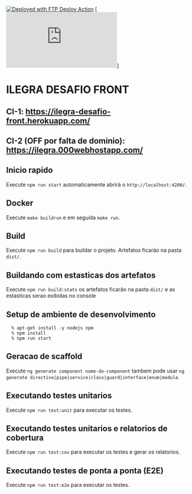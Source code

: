 [<img alt="Deployed with FTP Deploy Action" src="https://img.shields.io/badge/Deployed With-FTP DEPLOY ACTION-%3CCOLOR%3E?style=for-the-badge&color=2b9348">](https://github.com/modestoartur/ilegra-desafio-front/blob/master/.github/workflows/main.yml)
[![Heroku](https://github.com/modestoartur/ilegra-desafio-front/blob/master/package.json)]

# ILEGRA DESAFIO FRONT

## CI-1: https://ilegra-desafio-front.herokuapp.com/

## CI-2 (OFF por falta de dominio): https://ilegra.000webhostapp.com/

## Inicio rapido

Execute `npm run start` automaticamente abrirá o `http://localhost:4200/`.

## Docker

Execute `make buildrun` e em seguida `make run`.

## Build

Execute `npm run build` para buildar o projeto. Artefatos ficarão na pasta `dist/`.

## Buildando com estasticas dos artefatos

Execute `npm run build:stats` os artefatos ficarão na pasta `dist/` e as estasticas serao exibidas no console

## Setup de ambiente de desenvolvimento

```shell
  % apt-get install -y nodejs npm
  % npm install
  % npm run start
```

## Geracao de scaffold

Execute `ng generate component nome-do-component` tambem pode usar `ng generate directive|pipe|service|class|guard|interface|enum|module`.

## Executando testes unitarios

Execute `npm run test:unit` para executar os testes.

## Executando testes unitarios e relatorios de cobertura

Execute `npm run test:cov` para executar os testes e gerar os relatorios.

## Executando testes de ponta a ponta (E2E)

Execute `npm run test:e2e` para executar os testes.
